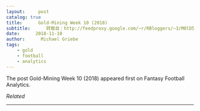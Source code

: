 ```yaml
---
layout:     post
catalog: true
title:      Gold-Mining Week 10 (2018)
subtitle:      转载自：http://feedproxy.google.com/~r/RBloggers/~3/M0lD5M6ZZoU/
date:      2018-11-10
author:      Michael Griebe
tags:
    - gold
    - football
    - analytics
---
```


The post Gold-Mining Week 10 (2018) appeared first on Fantasy Football Analytics.


*Related*








---
